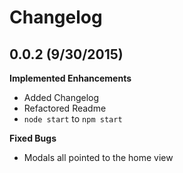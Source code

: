 # Changelog

## 0.0.2 (9/30/2015)

**Implemented Enhancements**

- Added Changelog
- Refactored Readme
 - `node start` to `npm start`

**Fixed Bugs**

- Modals all pointed to the home view
